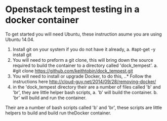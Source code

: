  Openstack tempest testing in a docker container
===================================================


To get started you will need Ubuntu, these instruction asume you are using Ubuntu 14.04.

1. Install git on your system if you do not have it already, 
	a. #apt-get -y install git
2. You will need to preform a git clone, this will bring down the source required to build the container to a directory called 'dock_tempest'.
	a. #git clone https://github.com/keithtobin/dock_tempest.git
3. You will need to install or upgrade Docker, to do this,
..* Follow the instructions here http://cloud-guy.net/2014/09/28/removing-docker/
3. in the 'dock_tempest directory their are a number of files called 'b' and 'br', they are little helper bash scripts,
	a. 'b' will build the container.
	b. 'br' will build and run the container.

Their are a number of bash scripts called 'b' and 'br', these scripts are little helpers to build and build run theDocker container.
